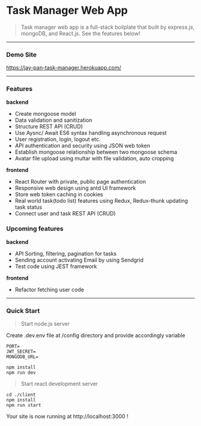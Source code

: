 # Task Manager Web App

> Task manager web app is a full-stack boilplate that built by express.js, mongoDB, and React.js. See the features below!

---

### Demo Site

https://jay-pan-task-manager.herokuapp.com/

---

### Features

**backend**

- Create mongoose model
- Data validation and sanitization
- Structure REST API (CRUD)
- Use Aysnc/ Await ES6 syntax handling asynchronous request
- User registration, login, logout etc.
- API authentication and security using JSON web token
- Establish mongoose relationship between two mongoose schema
- Avatar file upload using multar with file validation, auto cropping

**frontend**

- React Router with private, public page authentication
- Responsive web design using antd UI framework
- Store web token caching in cookies
- Real world task(todo list) features using Redux, Redux-thunk updating task status
- Connect user and task REST API (CRUD)

### Upcoming features

**backend**

- API Sorting, filtering, pagination for tasks
- Sending account activating Email by using Sendgrid
- Test code using JEST framework

**frontend**

- Refactor fetching user code

---

### Quick Start

> Start node.js server

Create .dev.env file at /config directory and provide accordingly variable

```
PORT=
JWT_SECRET=
MONGODB_URL=
```

```
npm install
npm run dev
```

> Start react development server

```
cd ./client
npm install
npm run start
```

Your site is now running at http://localhost:3000 !
